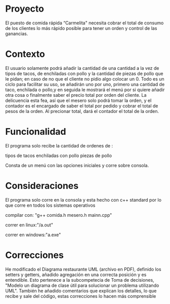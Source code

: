 # Proyecto
El puesto de comida rápida “Carmelita" necesita cobrar el total de consumo de los clientes lo más rápido posible para tener un orden y control de las ganancias. 

# Contexto
El usuario solamente podrá añadir la cantidad de una cantidad a la vez de tipos de tacos, de enchiladas con pollo y la cantidad de piezas de pollo que le pidan; en caso de no que el cliente no pidio algo colocar un 0. Todo es un ciclo para facilitar su uso, se añadirán uno por uno, primero una cantidad de taco, enchilada o pollo,y en seguida le mostrará el menú por si quiere añadir otra cosa o finalmente saber el precio total por orden del cliente. La delicuencia esta fea, así que el mesero solo podrá tomar la orden, y el contador es el encargado de saber el total por pedido y cobrar el total de pesos de la orden. Al precionar total, dará el contador el total de la orden.

# Funcionalidad
El programa solo recibe la cantidad de ordenes de :

  tipos de tacos
  enchiladas con pollo 
  piezas de pollo  
  
Consta de un menú con las opciones iniciales y corre sobre consola.

# Consideraciones
El programa solo corre en la consola y esta hecho con c++ standard por lo que corre en todos los sistemas operativos

compilar con:
"g++ comida.h mesero.h mainn.cpp"
 
correr en linux:"/a.out"
      
correr en windows:"a.exe"

# Correcciones
He modificado el Diagrama restaurante UML (archivo en PDF), definido los setters y getters, añadido agregación en una correcta posición y es entendible. Esto pertenece a la subcompetecia de Toma de decisiones,  "Modelo un diagrama de clase útil para solucionar un problema utilizando UML". También he añadido comentarios que explican los detalles, lo que recibe y sale del código, estas correcciones lo hacen más comprensible
